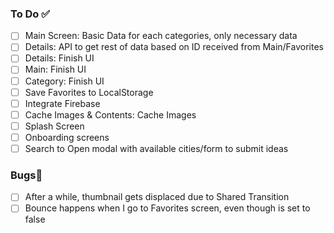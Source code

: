 ### To Do ✅
- [ ] Main Screen: Basic Data for each categories, only necessary data
- [ ] Details: API to get rest of data based on ID received from Main/Favorites
- [ ] Details: Finish UI
- [ ] Main: Finish UI
- [ ] Category: Finish UI
- [ ] Save Favorites to LocalStorage
- [ ] Integrate Firebase
- [ ] Cache Images & Contents: Cache Images
- [ ] Splash Screen
- [ ] Onboarding screens
- [ ] Search to Open modal with available cities/form to submit ideas

### Bugs🐞
- [ ] After a while, thumbnail gets displaced due to Shared Transition
- [ ] Bounce happens when I go to Favorites screen, even though is set to false